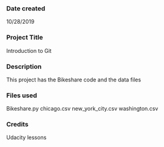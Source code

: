 
### Date created
10/28/2019

### Project Title
Introduction to Git

### Description
This project has the Bikeshare code and the data files 

### Files used
Bikeshare.py
chicago.csv
new_york_city.csv
washington.csv

### Credits
Udacity lessons
